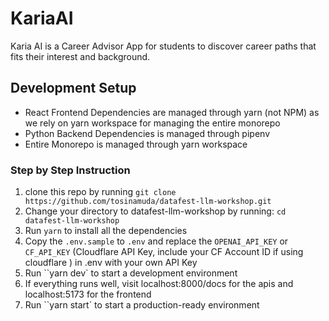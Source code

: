 # KariaAI 

Karia AI is a Career Advisor App for students to discover career paths that fits their interest and background.

## Development Setup

- React Frontend Dependencies are managed through yarn (not NPM) as we rely on yarn workspace for managing the entire monorepo
- Python Backend Dependencies is managed through pipenv
- Entire Monorepo is managed through yarn workspace

### Step by Step Instruction

1. clone this repo by running `git clone https://github.com/tosinamuda/datafest-llm-workshop.git`
2. Change your directory to datafest-llm-workshop by running: `cd datafest-llm-workshop`
3. Run `yarn` to install all the dependencies
4. Copy the `.env.sample` to `.env` and replace the `OPENAI_API_KEY` or `CF_API_KEY` (Cloudflare API Key, include your CF Account ID if using cloudflare ) in .env with your own API Key
5. Run ``yarn dev` to start a development environment
6. If everything runs well, visit localhost:8000/docs for the apis and localhost:5173 for the frontend
7. Run ``yarn start` to start a production-ready environment
